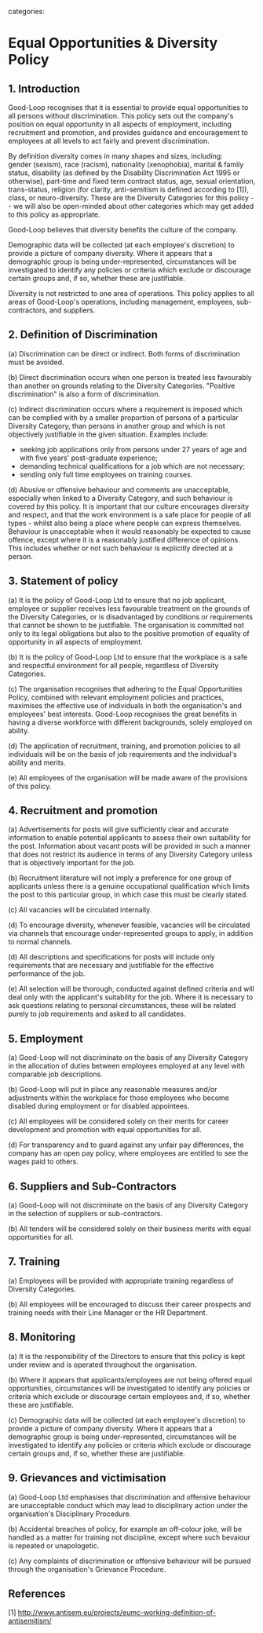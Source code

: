 categories: 

# Equal Opportunities & Diversity Policy

## 1. Introduction

Good-Loop recognises that it is essential to provide equal
opportunities to all persons without discrimination. This policy sets out the
company's position on equal opportunity in all aspects of employment,
including recruitment and promotion, and provides guidance and encouragement to
employees at all levels to act fairly and prevent discrimination.

By definition diversity comes in many shapes and sizes, including:  
gender (sexism), race (racism), nationality (xenophobia), marital & family status, disability (as defined by the Disability
Discrimination Act 1995 or otherwise), part-time and fixed term contract status, age, sexual
orientation, trans-status, religion (for clarity, anti-semitism is defined according to [1]), class, or neuro-diversity. These are the Diversity Categories for this policy -- we will also be open-minded about other categories which may get added to this policy as appropriate.

Good-Loop believes that diversity benefits the culture of the company.

Demographic data will be collected (at each employee's discretion) to provide a
picture of company diversity. Where it appears that a demographic group is
being under-represented, circumstances will be investigated to identify any
policies or criteria which exclude or discourage certain groups and, if so,
whether these are justifiable.

Diversity is not restricted to one area of operations. 
This policy applies to all areas of Good-Loop's operations, including
management, employees, sub-contractors, and suppliers.

## 2. Definition of Discrimination

(a) Discrimination can be direct or indirect. Both forms of discrimination must be avoided.

(b) Direct discrimination occurs when one person is treated less favourably
than another on grounds relating to the Diversity Categories. "Positive discrimination" is also a form of discrimination.

(c) Indirect discrimination occurs where a requirement is imposed which can be
complied with by a smaller proportion of persons of a particular Diversity Category, than persons in another group and which is not
objectively justifiable in the given situation. Examples include:

  - seeking job applications only from persons under 27 years of age and with five years' post-graduate experience;
  - demanding technical qualifications for a job which are not necessary;
  - sending only full time employees on training courses.

(d) Abusive or offensive behaviour and comments are unacceptable, especially when linked to a Diversity Category, 
and such behaviour is covered by this policy. 
It is important that our culture encourages diversity and respect, and that the work environment is a safe place 
for people of all types - whilst also being a place where people can express themselves. 
Behaviour is unacceptable when it would reasonably be expected
to cause offence, except where it is a reasonably justified difference of opinions. 
This includes whether or not such behaviour is explicitly directed at a person.

## 3. Statement of policy

(a) It is the policy of Good-Loop Ltd to ensure that no job
applicant, employee or supplier receives less favourable treatment on the grounds of the Diversity Categories, or is disadvantaged by conditions or
requirements that cannot be shown to be justifiable. The organisation is
committed not only to its legal obligations but also to the positive promotion
of equality of opportunity in all aspects of employment.

(b) It is the policy of Good-Loop Ltd to ensure that the workplace
is a safe and respectful environment for all people, regardless of Diversity Categories.

(c) The organisation recognises that adhering to the Equal Opportunities
Policy, combined with relevant employment policies and practices, maximises the
effective use of individuals in both the organisation's and employees' best
interests. Good-Loop recognises the great benefits in having a
diverse workforce with different backgrounds, solely employed on ability.

(d) The application of recruitment, training, and promotion policies to all
individuals will be on the basis of job requirements and the individual's
ability and merits.

(e) All employees of the organisation will be made aware of the provisions of this policy.

## 4. Recruitment and promotion

(a) Advertisements for posts will give sufficiently clear and accurate
information to enable potential applicants to assess their own suitability for
the post. Information about vacant posts will be provided in such a manner that
does not restrict its audience in terms of any Diversity Category unless that is 
objectively important for the job.

(b) Recruitment literature will not imply a preference for one group of
applicants unless there is a genuine occupational qualification which limits
the post to this particular group, in which case this must be clearly stated.

(c) All vacancies will be circulated internally. 

(d) To encourage diversity, whenever feasible, vacancies will be circulated via 
channels that encourage under-represented groups to apply, 
in addition to normal channels.

(d) All descriptions and specifications for posts will include only
requirements that are necessary and justifiable for the effective performance
of the job.

(e) All selection will be thorough, conducted against defined criteria and will
deal only with the applicant's suitability for the job. Where it is necessary
to ask questions relating to personal circumstances, these will be related
purely to job requirements and asked to all candidates.

## 5. Employment

(a) Good-Loop will not discriminate on the basis of any Diversity Category 
in the allocation of duties between employees
employed at any level with comparable job descriptions.

(b) Good-Loop will put in place any reasonable measures and/or
adjustments within the workplace for those employees who become disabled during
employment or for disabled appointees.

(c) All employees will be considered solely on their merits for career
development and promotion with equal opportunities for all.

(d) For transparency and to guard against any unfair pay differences, 
the company has an open pay policy, where employees are entitled to see the 
wages paid to others.

## 6. Suppliers and Sub-Contractors

(a) Good-Loop will not discriminate on the basis of any Diversity Category
in the selection of suppliers or sub-contractors.

(b) All tenders will be considered solely on their business merits with equal opportunities for all.


## 7. Training

(a) Employees will be provided with appropriate training regardless of Diversity Categories.

(b) All employees will be encouraged to discuss their career prospects and
training needs with their Line Manager or the HR Department.

## 8. Monitoring

(a) It is the responsibility of the Directors to ensure that this policy is kept under review and is operated throughout the
organisation.

(b) Where it appears that applicants/employees are not being offered equal
opportunities, circumstances will be investigated to identify any policies or
criteria which exclude or discourage certain employees and, if so, whether
these are justifiable.

(c) Demographic data will be collected (at each employee's discretion)
to provide a picture of company diversity. Where it appears that a
demographic group is being under-represented, circumstances will be
investigated to identify any policies or criteria which exclude or
discourage certain groups and, if so, whether these are justifiable.

## 9. Grievances and victimisation

(a) Good-Loop Ltd emphasises that discrimination and offensive behaviour are unacceptable
conduct which may lead to disciplinary action under the organisation's
Disciplinary Procedure.

(b) Accidental breaches of policy, for example an off-colour joke, will be handled as a matter for
training not discipline, except where such bevaiour is repeated or unapologetic.

(c) Any complaints of discrimination or offensive behaviour will be pursued through the organisation's Grievance Procedure.

## References

[1] <http://www.antisem.eu/projects/eumc-working-definition-of-antisemitism/>
